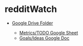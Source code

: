 # redditWatch

* [Google Drive Folder](https://drive.google.com/drive/folders/1zcMOqvRlzdDoHx6r1kONlnCnJ_s4OIYR?usp=sharing)

  * [Metrics/TODO Google Sheet](https://docs.google.com/spreadsheets/d/1qRf6NGRwkGP9zvqm_C3o48RVJbDuzBx7kjgNZ-ajGL0/edit?usp=sharing)
  * [Goals/Ideas Google Doc](https://docs.google.com/document/d/1P6f23svQwc3AUE7MzmQyVZIi8EfbAIVJq_gh0HRUl4w/edit?usp=sharing)
